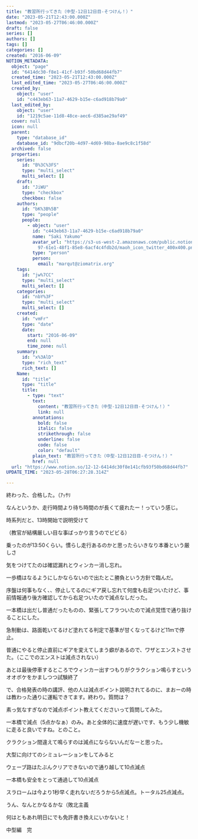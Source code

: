 ```yaml
---
title: "教習所行ってきた（中型-12日12日目-そつけん！）"
date: "2023-05-21T12:43:00.000Z"
lastmod: "2023-05-27T06:46:00.000Z"
draft: false
series: []
authors: []
tags: []
categories: []
created: "2016-06-09"
NOTION_METADATA:
  object: "page"
  id: "6414dc30-f8e1-41cf-b93f-50bd68d44fb7"
  created_time: "2023-05-21T12:43:00.000Z"
  last_edited_time: "2023-05-27T06:46:00.000Z"
  created_by:
    object: "user"
    id: "c443eb63-11a7-4629-b15e-c6ad918b79a0"
  last_edited_by:
    object: "user"
    id: "1219c5ae-11d8-48ce-aec6-d385ae29af49"
  cover: null
  icon: null
  parent:
    type: "database_id"
    database_id: "9dbcf20b-4d97-4d69-98ba-8ae9c8c1f58d"
  archived: false
  properties:
    series:
      id: "B%3C%3FS"
      type: "multi_select"
      multi_select: []
    draft:
      id: "JiWU"
      type: "checkbox"
      checkbox: false
    authors:
      id: "bK%3B%5B"
      type: "people"
      people:
        - object: "user"
          id: "c443eb63-11a7-4629-b15e-c6ad918b79a0"
          name: "Saki Yakumo"
          avatar_url: "https://s3-us-west-2.amazonaws.com/public.notion-static.com/3ad1c4\
            97-61e1-48f1-85e8-6acf4c4fdb2d/maoh_icon_twitter_400x400.png"
          type: "person"
          person:
            email: "marqut@ziomatrix.org"
    tags:
      id: "jw%7CC"
      type: "multi_select"
      multi_select: []
    categories:
      id: "nbY%3F"
      type: "multi_select"
      multi_select: []
    created:
      id: "vmFr"
      type: "date"
      date:
        start: "2016-06-09"
        end: null
        time_zone: null
    summary:
      id: "x%3AlD"
      type: "rich_text"
      rich_text: []
    Name:
      id: "title"
      type: "title"
      title:
        - type: "text"
          text:
            content: "教習所行ってきた（中型-12日12日目-そつけん！）"
            link: null
          annotations:
            bold: false
            italic: false
            strikethrough: false
            underline: false
            code: false
            color: "default"
          plain_text: "教習所行ってきた（中型-12日12日目-そつけん！）"
          href: null
  url: "https://www.notion.so/12-12-6414dc30f8e141cfb93f50bd68d44fb7"
UPDATE_TIME: "2023-05-28T06:27:28.314Z"

---
```

<link rel="stylesheet" href="https://cdn.jsdelivr.net/npm/katex@0.16.2/dist/katex.min.css" integrity="sha384-bYdxxUwYipFNohQlHt0bjN/LCpueqWz13HufFEV1SUatKs1cm4L6fFgCi1jT643X" crossorigin="anonymous">


終わった、合格した。（ｱｯｻﾘ


なんというか、走行時間より待ち時間のが長くて疲れたー！っていう感じ。


時系列だと、13時開始で説明受けて


（教官が結構厳しい目な事ばっかり言うのでビビる）


乗ったのが13:50くらい。慣らし走行あるのかと思ったらいきなり本番という厳しさ


気をつけてたのは確認漏れとウィンカー消し忘れ。


一歩橋はなるようにしかならないので出たとこ勝負という方針で臨んだ。


序盤は何事もなく、、停止してるのにギア戻し忘れて何度も右足ついたけど、事前情報通り後方確認してから右足ついたので減点なしだった。


一本橋は出だし普通だったものの、緊張してフラついたので減点覚悟で通り抜けることにした。


急制動は、路面乾いてるけど塗れてる判定で基準が甘くなってるけど11mで停止。


普通にやると停止直前にギアを変えてしまう癖があるので、ワザとエンストさせた。（ここでのエンストは減点されない）


あとは最後停車するところでウィンカー出すつもりがクラクション鳴らすというオオボケをかましつつ試験終了


で、合格発表の時の講評、他の人は減点ポイント説明されてるのに、まおーの時は教わった通りに運転できてます。終わり。質問は？


素っ気なすぎなので減点ポイント教えてくださいって質問してみた。


一本橋で減点（5点かなぁ）のみ。あと全体的に速度が遅いです、もう少し機敏に走ると良いですね。とのこと。


クラクション間違えて鳴らすのは減点にならないんだなーと思った。


大型に向けてのシミュレーションをしてみると


ウェーブ路はたぶんクリアできないので通り越して10点減点


一本橋も安全をとって通過して10点減点


スラロームは今より1秒早く走れないだろうから5点減点。トータル25点減点。


うん、なんとかなるかな（敗北主義


何はともあれ明日にでも免許書き換えにいかないと！


中型編　完

